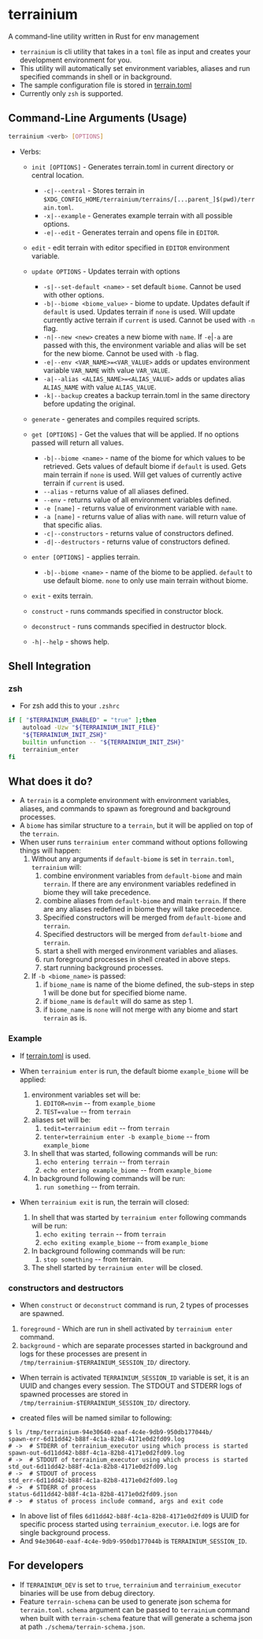 # terrainium

A command-line utility written in Rust for env management

- `terrainium` is cli utility that takes in a `toml` file as input and creates your
  development environment for you.
- This utility will automatically set environment variables, aliases and run specified
  commands in shell or in background.
- The sample configuration file is stored in [terrain.toml](./example_configs/terrain.full.toml)
- Currently only `zsh` is supported.

## Command-Line Arguments (Usage)

```sh
terrainium <verb> [OPTIONS]
```

- Verbs:

  - `init [OPTIONS]` - Generates terrain.toml in current directory or
    central location.

    - `-c|--central` - Stores terrain in `$XDG_CONFIG_HOME/terrainium/terrains/[...parent_]$(pwd)/terrain.toml`.
    - `-x|--example` - Generates example terrain with all possible options.
    - `-e|--edit` - Generates terrain and opens file in `EDITOR`.

  - `edit` - edit terrain with editor specified in `EDITOR` environment variable.

  - `update OPTIONS` - Updates terrain with options

    - `-s|--set-default <name>` - set default `biome`.
      Cannot be used with other options.
    - `-b|--biome <biome_value>` - biome to update. Updates default if `default`
      is used. Updates terrain if `none` is used. Will update currently active terrain
      if `current` is used. Cannot be used with `-n` flag.
    - `-n|--new <new>` creates a new biome with `name`. If `-e`|`-a` are passed with
      this, the environment variable and alias will be set for the new biome.
      Cannot be used with `-b` flag.
    - `-e|--env <VAR_NAME>=<VAR_VALUE>` adds or updates environment variable `VAR_NAME`
      with value `VAR_VALUE`.
    - `-a|--alias <ALIAS_NAME>=<ALIAS_VALUE>` adds or updates alias `ALIAS_NAME`
      with value `ALIAS_VALUE`.
    - `-k|--backup` creates a backup terrain.toml in the same directory before
      updating the original.

  - `generate` - generates and compiles required scripts.

  - `get [OPTIONS]` - Get the values that will be applied. If no options passed
    will return all values.

    - `-b|--biome <name>` - name of the biome for which values to be retrieved.
      Gets values of default biome if `default` is used. Gets main terrain if
      `none` is used. Will get values of currently active terrain if `current`
      is used.
    - `--alias` - returns value of all aliases defined.
    - `--env` - returns value of all environment variables defined.
    - `-e [name]` - returns value of environment variable with `name`.
    - `-a [name]` - returns value of alias with `name`.
      will return value of that specific alias.
    - `-c|--constructors` - returns value of constructors defined.
    - `-d|--destructors` - returns value of constructors defined.

  - `enter [OPTIONS]` - applies terrain.

    - `-b|--biome <name>` - name of the biome to be applied. `default` to use
      default biome. `none` to only use main terrain without biome.

  - `exit` - exits terrain.

  - `construct` - runs commands specified in constructor block.

  - `deconstruct` - runs commands specified in destructor block.

  - `-h|--help` - shows help.

## Shell Integration

### zsh

- For zsh add this to your `.zshrc`

```sh
if [ "$TERRAINIUM_ENABLED" = "true" ];then
    autoload -Uzw "${TERRAINIUM_INIT_FILE}"
    "${TERRAINIUM_INIT_ZSH}"
    builtin unfunction -- "${TERRAINIUM_INIT_ZSH}"
    terrainium_enter
fi
```

## What does it do?

- A `terrain` is a complete environment with environment variables, aliases, and
  commands to spawn as foreground and background processes.
- A `biome` has similar structure to a `terrain`, but it will be applied on top
  of the `terrain`.
- When user runs `terrainium enter` command without options following things will
  happen:
  1. Without any arguments if `default-biome` is set in `terrain.toml`,
     `terrainium` will:
     1. combine environment variables from `default-biome` and main `terrain`.
        If there are any environment variables redefined in biome they will take
        precedence.
     1. combine aliases from `default-biome` and main `terrain`.
        If there are any aliases redefined in biome they will take precedence.
     1. Specified constructors will be merged from `default-biome` and `terrain`.
     1. Specified destructors will be merged from `default-biome` and `terrain`.
     1. start a shell with merged environment variables and aliases.
     1. run foreground processes in shell created in above steps.
     1. start running background processes.
  1. If `-b <biome_name>` is passed:
     1. if `biome_name` is name of the biome defined, the sub-steps in step 1 will
        be done but for specified biome name.
     1. if `biome_name` is `default` will do same as step 1.
     1. if `biome_name` is `none` will not merge with any biome and start `terrain`
        as is.

### Example

- If [terrain.toml](./example_configs/terrain.full.toml) is used.
- When `terrainium enter` is run, the default biome `example_biome` will be applied:

  1. environment variables set will be:
     1. `EDITOR=nvim` -- from `example_biome`
     1. `TEST=value` -- from `terrain`
  1. aliases set will be:
     1. `tedit=terrainium edit` -- from `terrain`
     1. `tenter=terrainium enter -b example_biome` -- from `example_biome`
  1. In shell that was started, following commands will be run:
     1. `echo entering terrain` -- from `terrain`
     1. `echo entering example_biome` -- from `example_biome`
  1. In background following commands will be run:
     1. `run something` -- from terrain.

- When `terrainium exit` is run, the terrain will closed:
  1. In shell that was started by `terrainium enter` following commands will be run:
     1. `echo exiting terrain` -- from `terrain`
     1. `echo exiting example_biome` -- from `example_biome`
  1. In background following commands will be run:
     1. `stop something` -- from terrain.
  1. The shell started by `terrainium enter` will be closed.

### constructors and destructors

- When `construct` or `deconstruct` command is run, 2 types of processes are spawned.

1. `foreground` - Which are run in shell activated by `terrainium enter` command.
2. `background` - which are separate processes started in background and logs for
   these processes are present in `/tmp/terrainium-$TERRAINIUM_SESSION_ID/` directory.

- When terrain is activated `TERRAINIUM_SESSION_ID` variable is set, it is an UUID
  and changes every session. The STDOUT and STDERR logs of spawned processes are
  stored in `/tmp/terrainium-$TERRAINIUM_SESSION_ID/` directory.

- created files will be named similar to following:

```files
$ ls /tmp/terrainium-94e30640-eaaf-4c4e-9db9-950db177044b/
spawn-err-6d11dd42-b88f-4c1a-82b8-4171e0d2fd09.log
# ->  # STDERR of terrainium_executor using which process is started
spawn-out-6d11dd42-b88f-4c1a-82b8-4171e0d2fd09.log
# ->  # STDOUT of terrainium_executor using which process is started
std_out-6d11dd42-b88f-4c1a-82b8-4171e0d2fd09.log
# ->  # STDOUT of process
std_err-6d11dd42-b88f-4c1a-82b8-4171e0d2fd09.log
# ->  # STDERR of process
status-6d11dd42-b88f-4c1a-82b8-4171e0d2fd09.json
# ->  # status of process include command, args and exit code
```

- In above list of files `6d11dd42-b88f-4c1a-82b8-4171e0d2fd09`
  is UUID for specific process started using `terrainium_executor`. i.e.
  logs are for single background process.
- And `94e30640-eaaf-4c4e-9db9-950db177044b` is `TERRAINIUM_SESSION_ID`.

## For developers

- If `TERRAINIUM_DEV` is set to `true`, `terrainium` and `terrainium_executor`
  binaries will be use from debug directory.
- Feature `terrain-schema` can be used to generate json schema for `terrain.toml`.
  `schema` argument can be passed to `terrainium` command when built with
  `terrain-schema` feature that will generate a schema json at path `./schema/terrain-schema.json`.
